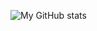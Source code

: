 ![My GitHub stats](https://github-readme-stats.vercel.app/api?JavaDevMC=anuraghazra&hide=contribs,prs)
